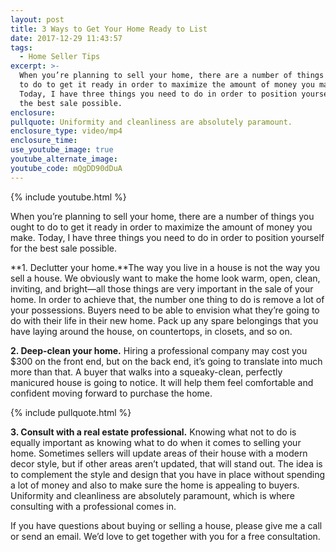 ```yaml
---
layout: post
title: 3 Ways to Get Your Home Ready to List
date: 2017-12-29 11:43:57
tags:
  - Home Seller Tips
excerpt: >-
  When you’re planning to sell your home, there are a number of things you ought
  to do to get it ready in order to maximize the amount of money you make.
  Today, I have three things you need to do in order to position yourself for
  the best sale possible.
enclosure:
pullquote: Uniformity and cleanliness are absolutely paramount.
enclosure_type: video/mp4
enclosure_time:
use_youtube_image: true
youtube_alternate_image:
youtube_code: mQgDD90dDuA
---
```



{% include youtube.html %}

When you’re planning to sell your home, there are a number of things you ought to do to get it ready in order to maximize the amount of money you make. Today, I have three things you need to do in order to position yourself for the best sale possible.

**1. Declutter your home.**The way you live in a house is not the way you sell a house. We obviously want to make the home look warm, open, clean, inviting, and bright—all those things are very important in the sale of your home. In order to achieve that, the number one thing to do is remove a lot of your possessions. Buyers need to be able to envision what they’re going to do with their life in their new home. Pack up any spare belongings that you have laying around the house, on countertops, in closets, and so on.

**2. Deep-clean your home.** Hiring a professional company may cost you $300 on the front end, but on the back end, it’s going to translate into much more than that. A buyer that walks into a squeaky-clean, perfectly manicured house is going to notice. It will help them feel comfortable and confident moving forward to purchase the home.

{% include pullquote.html %}

**3. Consult with a real estate professional.** Knowing what not to do is equally important as knowing what to do when it comes to selling your home. Sometimes sellers will update areas of their house with a modern decor style, but if other areas aren’t updated, that will stand out. The idea is to complement the style and design that you have in place without spending a lot of money and also to make sure the home is appealing to buyers. Uniformity and cleanliness are absolutely paramount, which is where consulting with a professional comes in.

If you have questions about buying or selling a house, please give me a call or send an email. We’d love to get together with you for a free consultation.